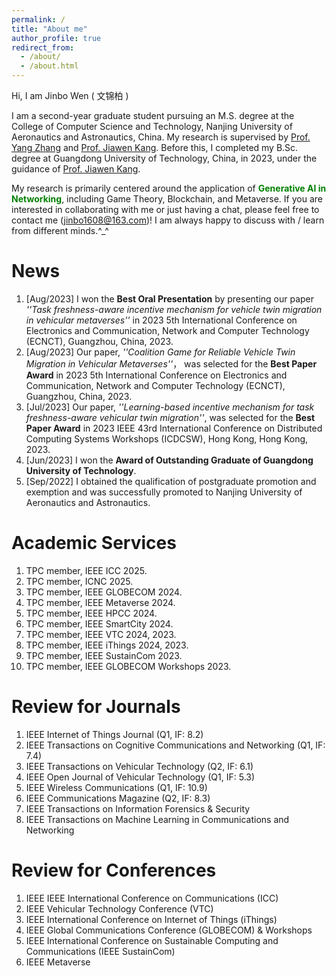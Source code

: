```yaml
---
permalink: /
title: "About me"
author_profile: true
redirect_from: 
  - /about/
  - /about.html
---
```


Hi, I am Jinbo Wen ( 文锦柏 )

I am a second-year graduate student pursuing an M.S. degree at the College of Computer Science and Technology, Nanjing University of Aeronautics and Astronautics, China. My research is supervised by [Prof. Yang Zhang](https://faculty.nuaa.edu.cn/yang/zh_CN/index.htm) and [Prof. Jiawen Kang](https://teacher.gdut.edu.cn/kangjiawen/zh_CN/index.htm). Before this, I completed my B.Sc. degree at Guangdong University of Technology, China, in 2023, under the guidance of [Prof. Jiawen Kang](https://teacher.gdut.edu.cn/kangjiawen/zh_CN/index.htm). <!--Currently, I work as a research assistant in [MetaX Lab](https://www.metaxlab.top/).-->

My research is primarily centered around the application of **<font color=green>Generative AI in Networking</font>**, including Game Theory, Blockchain, and Metaverse. If you are interested in collaborating with me or just having a chat, please feel free to contact me (jinbo1608@163.com)! I am always happy to discuss with / learn from different minds.^_^

News
======
1. [Aug/2023] I won the **Best Oral Presentation** by presenting our paper *''Task freshness-aware incentive mechanism for vehicle twin migration in vehicular metaverses''* in 2023 5th International Conference on Electronics and Communication, Network and Computer Technology (ECNCT), Guangzhou, China, 2023.
2. [Aug/2023] Our paper, *''Coalition Game for Reliable Vehicle Twin Migration in Vehicular Metaverses''*， was selected for the **Best Paper Award** in 2023 5th International Conference on Electronics and Communication, Network and Computer Technology (ECNCT), Guangzhou, China, 2023.
3. [Jul/2023] Our paper, *''Learning-based incentive mechanism for task freshness-aware vehicular twin migration''*, was selected for the **Best Paper Award** in 2023 IEEE 43rd International Conference on Distributed Computing Systems Workshops (ICDCSW), Hong Kong, Hong Kong, 2023.
4. [Jun/2023] I won the **Award of Outstanding Graduate of Guangdong University of Technology**.
5. [Sep/2022] I obtained the qualification of postgraduate promotion and exemption and was successfully promoted to Nanjing University of Aeronautics and Astronautics.

Academic Services
======
1. TPC member, IEEE ICC 2025.
2. TPC member, ICNC 2025.
3. TPC member, IEEE GLOBECOM 2024.
4. TPC member, IEEE Metaverse 2024.
5. TPC member, IEEE HPCC 2024.
6. TPC member, IEEE SmartCity 2024.
7. TPC member, IEEE VTC 2024, 2023.
8. TPC member, IEEE iThings 2024, 2023.
9. TPC member, IEEE SustainCom 2023.
10. TPC member, IEEE GLOBECOM Workshops 2023.

Review for Journals
======
1.  IEEE Internet of Things Journal (Q1, IF: 8.2)
2.  IEEE Transactions on Cognitive Communications and Networking (Q1, IF: 7.4)
3.  IEEE Transactions on Vehicular Technology (Q2, IF: 6.1)
4.  IEEE Open Journal of Vehicular Technology (Q1, IF: 5.3)
5.  IEEE Wireless Communications (Q1, IF: 10.9)
6.  IEEE Communications Magazine (Q2, IF: 8.3)
7.  IEEE Transactions on Information Forensics & Security
8.  IEEE Transactions on Machine Learning in Communications and Networking
<!-- 8.  EURASIP Journal on Wireless Communications and Networking -->
<!-- 9.  International Journal of Network Management -->
<!-- 10. Transactions on Emerging Telecommunications Technologies -->
<!-- 12. IET Communications -->
<!-- 13. Expert Systems -->
<!-- 14. Software: Practice and Experience -->
<!-- 15. IEEE Data Descriptions-->
<!-- 16. Cybersecurity -->

Review for Conferences
======
1. IEEE IEEE International Conference on Communications (ICC)
2. IEEE Vehicular Technology Conference (VTC)
3. IEEE International Conference on Internet of Things (iThings)
4. IEEE Global Communications Conference (GLOBECOM) & Workshops
5. IEEE International Conference on Sustainable Computing and Communications (IEEE SustainCom)
6. IEEE Metaverse
